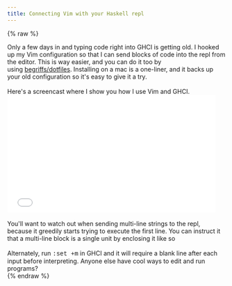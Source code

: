 ```yaml
---
title: Connecting Vim with your Haskell repl
---
```


{% raw %}
<div class="css-full-post-content js-full-post-content">
Only a few days in and typing code right into GHCI is getting old. I hooked up my Vim configuration so that I can send blocks of code into the repl from the editor. This is way easier, and you can do it too by using&nbsp;<a href="https://github.com/begriffs/dotfiles">begriffs/dotfiles</a>. Installing on a mac is a one-liner, and it backs up your old configuration so it's easy to give it a try.<br /><br />Here's a screencast where I show you how I use Vim and GHCI.<br /><iframe allowfullscreen="" frameborder="0" height="270" src="//www.youtube.com/embed/zpUuc259a0c" width="480"></iframe><br /><br />You'll want to watch out when sending multi-line strings to the repl, because it greedily starts trying to execute the first line. You can instruct it that a multi-line block is a single unit by enclosing it like so<br /><br /><code data-gist-hide-footer="true" data-gist-hide-line-numbers="true" data-gist-id="6265785"></code> Alternately, run <span style="font-family: Courier New, Courier, monospace;">:set +m</span> in GHCI and it will require a blank line after each input before interpreting. Anyone else have cool ways to edit and run programs?
</div>
{% endraw %}
